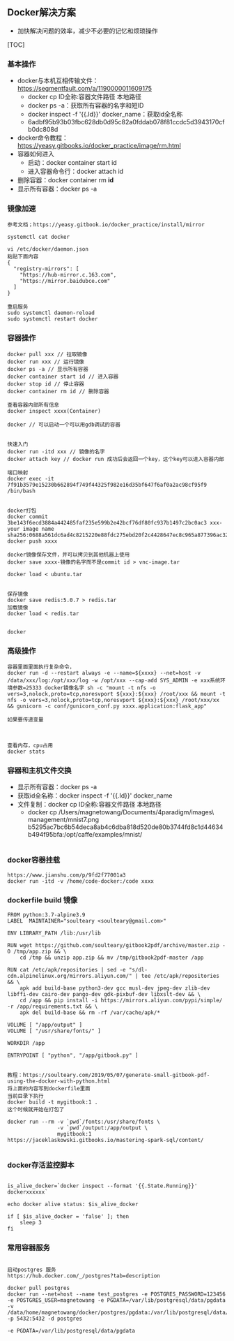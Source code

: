 ## Docker解决方案

- 加快解决问题的效率，减少不必要的记忆和烦琐操作

[TOC]

### 基本操作

- docker与本机互相传输文件：https://segmentfault.com/a/1190000011609175
  - docker cp ID全称:容器文件路径 本地路径
  - docker ps -a：获取所有容器的名字和短ID
  - docker inspect -f '{{.Id}}' docker_name：获取id全名称
  - 6adbf95b93b03fbc628db0d95c82a0fddab078f81ccdc5d3943170cfb0dc808d
- docker命令教程：https://yeasy.gitbooks.io/docker_practice/image/rm.html
- 容器如何进入
  - 启动：docker container start id
  - 进入容器命令行：docker attach id
- 删除容器：docker container rm **id**
- 显示所有容器：docker ps -a

### 镜像加速
```
参考文档；https://yeasy.gitbook.io/docker_practice/install/mirror

systemctl cat docker

vi /etc/docker/daemon.json
粘贴下面内容
{
  "registry-mirrors": [
    "https://hub-mirror.c.163.com",
    "https://mirror.baidubce.com"
  ]
}

重启服务
sudo systemctl daemon-reload
sudo systemctl restart docker
```



### 容器操作

```
docker pull xxx // 拉取镜像
docker run xxx // 运行镜像
docker ps -a // 显示所有容器
docker container start id // 进入容器
docker stop id // 停止容器
docker container rm id // 删除容器

查看容器内部所有信息
docker inspect xxxx(Container)

docker // 可以启动一个可以用gdb调试的容器


快速入门
docker run -itd xxx // 镜像的名字
docker attach key // docker run 成功后会返回一个key，这个key可以进入容器内部

端口映射
docker exec -it 7f91b3579e15230b662894f749f44325f982e16d35bf647f6af0a2ac98cf95f9 /bin/bash


docker打包
docker commit 3be143f6ecd3884a442485faf235e599b2e42bcf76df80fc937b1497c2bc0ac3 xxx-your image name
sha256:0688a561dc6ad4c8215220e88fdc275ebd20f2c4428647ec8c965a877396ac32
docker push xxxx

docker镜像保存文件，并可以拷贝到其他机器上使用
docker save xxxx-镜像的名字而不是commit id > vnc-image.tar

docker load < ubuntu.tar


保存镜像
docker save redis:5.0.7 > redis.tar
加载镜像
docker load < redis.tar


docker

```

### 高级操作

```
容器里面里面执行复杂命令，
docker run -d --restart always -e --name=${xxxx} --net=host -v /data/xxx/log:/opt/xxx/log -w /opt/xxx --cap-add SYS_ADMIN -e xxx系统环境参数=25333 docker镜像名字 sh -c "mount -t nfs -o vers=3,nolock,proto=tcp,noresvport ${xxx}:${xxx} /root/xxx && mount -t nfs -o vers=3,nolock,proto=tcp,noresvport ${xxx}:${xxx} /root/xxx/xx && gunicorn -c conf/gunicorn_conf.py xxxx.application:flask_app"

如果要传递变量



查看内存，cpu占用
docker stats
```



### 容器和主机文件交换

- 显示所有容器：docker ps -a
- 获取id全名称：docker inspect -f '{{.Id}}' docker_name
- 文件复制：docker cp ID全称:容器文件路径 本地路径
  - docker cp /Users/magnetowang/Documents/4paradigm/images\ management/mnist7.png b5295ac7bc6b54deca8ab4c6dba818d520de80b3744fd8c1d44634b494f95bfa:/opt/caffe/examples/mnist/

```

```



### docker容器挂载

```
https://www.jianshu.com/p/9fd2f77001a3
docker run -itd -v /home/code-docker:/code xxxx
```

### dockerfile build 镜像

```
FROM python:3.7-alpine3.9
LABEL  MAINTAINER="soulteary <soulteary@gmail.com>"
 
ENV LIBRARY_PATH /lib:/usr/lib
 
RUN wget https://github.com/soulteary/gitbook2pdf/archive/master.zip -O /tmp/app.zip && \
    cd /tmp && unzip app.zip && mv /tmp/gitbook2pdf-master /app
 
RUN cat /etc/apk/repositories | sed -e "s/dl-cdn.alpinelinux.org/mirrors.aliyun.com/" | tee /etc/apk/repositories && \
    apk add build-base python3-dev gcc musl-dev jpeg-dev zlib-dev libffi-dev cairo-dev pango-dev gdk-pixbuf-dev libxslt-dev && \
    cd /app && pip install -i https://mirrors.aliyun.com/pypi/simple/ -r /app/requirements.txt && \
    apk del build-base && rm -rf /var/cache/apk/*
 
VOLUME [ "/app/output" ]
VOLUME [ "/usr/share/fonts/" ]
 
WORKDIR /app
 
ENTRYPOINT [ "python", "/app/gitbook.py" ]


教程：https://soulteary.com/2019/05/07/generate-small-gitbook-pdf-using-the-docker-with-python.html
将上面的内容写到dockerfile里面
当前目录下执行
docker build -t mygitbook:1 .
这个时候就开始在打包了

docker run --rm -v `pwd`/fonts:/usr/share/fonts \
                -v `pwd`/output:/app/output \
                mygitbook:1 https://jaceklaskowski.gitbooks.io/mastering-spark-sql/content/
          
```
### docker存活监控脚本
```

is_alive_docker=`docker inspect --format '{{.State.Running}}' dockerxxxxxx`

echo docker alive status: $is_alive_docker

if [ $is_alive_docker = 'false' ]; then
    sleep 3
fi

```

### 常用容器服务
```

启动postgres 服务
https://hub.docker.com/_/postgres?tab=description

docker pull postgres
docker run --net=host --name test_postgres -e POSTGRES_PASSWORD=123456 -e POSTGRES_USER=magnetowang -e PGDATA=/var/lib/postgresql/data/pgdata -v /data/home/magnetowang/docker/postgres/pgdata:/var/lib/postgresql/data/c -p 5432:5432 -d postgres

-e PGDATA=/var/lib/postgresql/data/pgdata

```